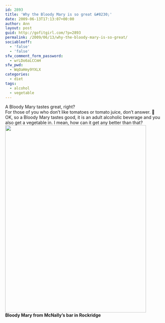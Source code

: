 ```yaml
---
id: 2893
title: 'Why the Bloody Mary is so great &#8230;'
date: 2009-06-13T17:13:07+00:00
author: Ann
layout: post
guid: http://gofitgirl.com/?p=2893
permalink: /2009/06/13/why-the-bloody-mary-is-so-great/
sociableoff:
  - 'false'
  - 'false'
sfw_comment_form_password:
  - wrLDo6aLCCmH
sfw_pwd:
  - WqOaHmy9YXLX
categories:
  - diet
tags:
  - alcohol
  - vegetable
---
```

A Bloody Mary tastes great, right?  
For those of you who don&#8217;t like tomatoes or tomato juice, don&#8217;t answer. 🙂  
OK, so a Bloody Mary tastes good, it is an adult alcoholic beverage and you also get a vegetable in. I mean, how can it get any better than that?  
<img src="http://gofitgirl.com/blog/wp-content/uploads/2009/06/bloddy_mary.jpg" alt="" title="" width="453" height="604" class="alignnone size-full wp-image-2894" />  
**Bloody Mary from McNally&#8217;s bar in Rockridge**